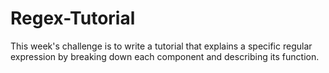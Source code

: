 # Regex-Tutorial
This week's challenge is to write a tutorial that explains a specific regular expression by breaking down each component and describing its function.
